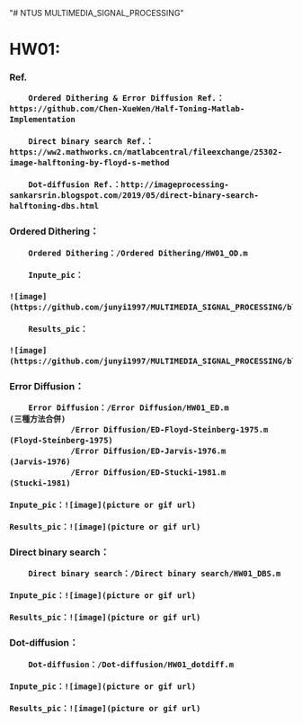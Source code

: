 "# NTUS MULTIMEDIA_SIGNAL_PROCESSING" 

<h1>HW01:

<h3>Ref.

		Ordered Dithering & Error Diffusion Ref.： https://github.com/Chen-XueWen/Half-Toning-Matlab-Implementation

		Direct binary search Ref.： https://ww2.mathworks.cn/matlabcentral/fileexchange/25302-image-halftoning-by-floyd-s-method

		Dot-diffusion Ref.：http://imageprocessing-sankarsrin.blogspot.com/2019/05/direct-binary-search-halftoning-dbs.html


<h3>Ordered Dithering：

        Ordered Dithering：/Ordered Dithering/HW01_OD.m

	    Inpute_pic：

    ![image](https://github.com/junyi1997/MULTIMEDIA_SIGNAL_PROCESSING/blob/main/HW01/Ordered%20Dithering/lena.bmp)

	    Results_pic：

    ![image](https://github.com/junyi1997/MULTIMEDIA_SIGNAL_PROCESSING/blob/main/HW01/Ordered%20Dithering/Ordered%20Dithering.bmp)

<h3>Error Diffusion：

        Error Diffusion：/Error Diffusion/HW01_ED.m                     (三種方法合併)
			     /Error Diffusion/ED-Floyd-Steinberg-1975.m     (Floyd-Steinberg-1975)
			     /Error Diffusion/ED-Jarvis-1976.m              (Jarvis-1976)
			     /Error Diffusion/ED-Stucki-1981.m              (Stucki-1981)

	Inpute_pic：![image](picture or gif url)

	Results_pic：![image](picture or gif url)

<h3>Direct binary search：
	    
        Direct binary search：/Direct binary search/HW01_DBS.m

	Inpute_pic：![image](picture or gif url)

	Results_pic：![image](picture or gif url)

<h3>Dot-diffusion：

        Dot-diffusion：/Dot-diffusion/HW01_dotdiff.m

	Inpute_pic：![image](picture or gif url)

	Results_pic：![image](picture or gif url)

	    